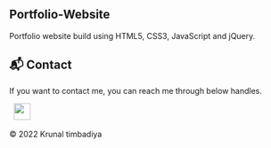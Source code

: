 ## Portfolio-Website
Portfolio website build using HTML5, CSS3, JavaScript and jQuery.





<h2>📬 Contact</h2>


If you want to contact me, you can reach me through below handles.

&nbsp;&nbsp;<a href="https://www.linkedin.com/in/krunaltimbadiya06/"><img src="https://www.felberpr.com/wp-content/uploads/linkedin-logo.png" width="30"></img></a>

© 2022 Krunal timbadiya



